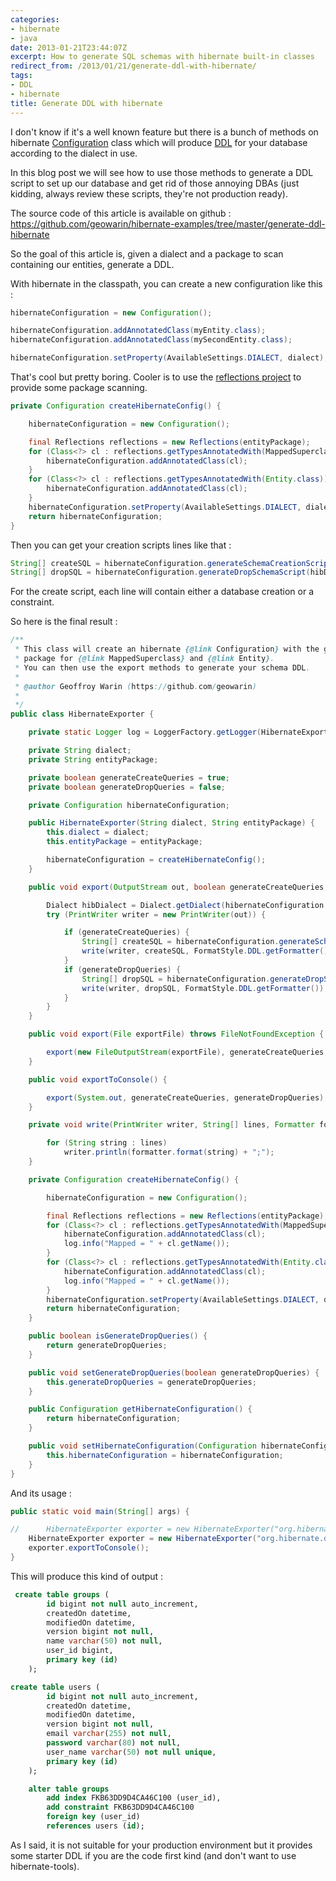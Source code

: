 ```yaml
---
categories:
- hibernate
- java
date: 2013-01-21T23:44:07Z
excerpt: How to generate SQL schemas with hibernate built-in classes
redirect_from: /2013/01/21/generate-ddl-with-hibernate/
tags:
- DDL
- hibernate
title: Generate DDL with hibernate
---
```


I don't know if it's a well known feature but there is a bunch of methods on hibernate [Configuration](http://docs.jboss.org/hibernate/orm/3.5/api/org/hibernate/cfg/Configuration.html) class which will produce [DDL](http://en.wikipedia.org/wiki/Data_definition_language) for your database according to the dialect in use.

In this blog post we will see how to use those methods to generate a DDL script to set up our database and get rid of those annoying DBAs (just kidding, always review these scripts, they're not production ready).

The source code of this article is available on github : https://github.com/geowarin/hibernate-examples/tree/master/generate-ddl-hibernate

So the goal of this article is, given a dialect and a package to scan containing our entities, generate a DDL.

With hibernate in the classpath, you can create a new configuration like this :

```java
hibernateConfiguration = new Configuration();

hibernateConfiguration.addAnnotatedClass(myEntity.class);
hibernateConfiguration.addAnnotatedClass(mySecondEntity.class);

hibernateConfiguration.setProperty(AvailableSettings.DIALECT, dialect);
```

That's cool but pretty boring.
Cooler is to use the [reflections project](http://code.google.com/p/reflections/) to provide some package scanning.


```java
private Configuration createHibernateConfig() {

	hibernateConfiguration = new Configuration();

	final Reflections reflections = new Reflections(entityPackage);
	for (Class<?> cl : reflections.getTypesAnnotatedWith(MappedSuperclass.class)) {
		hibernateConfiguration.addAnnotatedClass(cl);
	}
	for (Class<?> cl : reflections.getTypesAnnotatedWith(Entity.class)) {
		hibernateConfiguration.addAnnotatedClass(cl);
	}
	hibernateConfiguration.setProperty(AvailableSettings.DIALECT, dialect);
	return hibernateConfiguration;
}
```

Then you can get your creation scripts lines like that :

```java
String[] createSQL = hibernateConfiguration.generateSchemaCreationScript(hibDialect);
String[] dropSQL = hibernateConfiguration.generateDropSchemaScript(hibDialect);
```

For the create script, each line will contain either a database creation or a constraint.

So here is the final result :

```java
/**
 * This class will create an hibernate {@link Configuration} with the given dialect and will scan provided
 * package for {@link MappedSuperclass} and {@link Entity}.
 * You can then use the export methods to generate your schema DDL.
 *
 * @author Geoffroy Warin (https://github.com/geowarin)
 *
 */
public class HibernateExporter {

	private static Logger log = LoggerFactory.getLogger(HibernateExporter.class);

	private String dialect;
	private String entityPackage;

	private boolean generateCreateQueries = true;
	private boolean generateDropQueries = false;

	private Configuration hibernateConfiguration;

	public HibernateExporter(String dialect, String entityPackage) {
		this.dialect = dialect;
		this.entityPackage = entityPackage;

		hibernateConfiguration = createHibernateConfig();
	}

	public void export(OutputStream out, boolean generateCreateQueries, boolean generateDropQueries) {

		Dialect hibDialect = Dialect.getDialect(hibernateConfiguration.getProperties());
		try (PrintWriter writer = new PrintWriter(out)) {

			if (generateCreateQueries) {
				String[] createSQL = hibernateConfiguration.generateSchemaCreationScript(hibDialect);
				write(writer, createSQL, FormatStyle.DDL.getFormatter());
			}
			if (generateDropQueries) {
				String[] dropSQL = hibernateConfiguration.generateDropSchemaScript(hibDialect);
				write(writer, dropSQL, FormatStyle.DDL.getFormatter());
			}
		}
	}

	public void export(File exportFile) throws FileNotFoundException {

		export(new FileOutputStream(exportFile), generateCreateQueries, generateDropQueries);
	}

	public void exportToConsole() {

		export(System.out, generateCreateQueries, generateDropQueries);
	}

	private void write(PrintWriter writer, String[] lines, Formatter formatter) {

		for (String string : lines)
			writer.println(formatter.format(string) + ";");
	}

	private Configuration createHibernateConfig() {

		hibernateConfiguration = new Configuration();

		final Reflections reflections = new Reflections(entityPackage);
		for (Class<?> cl : reflections.getTypesAnnotatedWith(MappedSuperclass.class)) {
			hibernateConfiguration.addAnnotatedClass(cl);
			log.info("Mapped = " + cl.getName());
		}
		for (Class<?> cl : reflections.getTypesAnnotatedWith(Entity.class)) {
			hibernateConfiguration.addAnnotatedClass(cl);
			log.info("Mapped = " + cl.getName());
		}
		hibernateConfiguration.setProperty(AvailableSettings.DIALECT, dialect);
		return hibernateConfiguration;
	}

	public boolean isGenerateDropQueries() {
		return generateDropQueries;
	}

	public void setGenerateDropQueries(boolean generateDropQueries) {
		this.generateDropQueries = generateDropQueries;
	}

	public Configuration getHibernateConfiguration() {
		return hibernateConfiguration;
	}

	public void setHibernateConfiguration(Configuration hibernateConfiguration) {
		this.hibernateConfiguration = hibernateConfiguration;
	}
}
```

And its usage :

```java
public static void main(String[] args) {

//		HibernateExporter exporter = new HibernateExporter("org.hibernate.dialect.HSQLDialect", "com.geowarin.model");
	HibernateExporter exporter = new HibernateExporter("org.hibernate.dialect.MySQL5Dialect", "com.geowarin.model");
	exporter.exportToConsole();
}
```

This will produce this kind of output :

```sql
 create table groups (
        id bigint not null auto_increment,
        createdOn datetime,
        modifiedOn datetime,
        version bigint not null,
        name varchar(50) not null,
        user_id bigint,
        primary key (id)
    );

create table users (
        id bigint not null auto_increment,
        createdOn datetime,
        modifiedOn datetime,
        version bigint not null,
        email varchar(255) not null,
        password varchar(80) not null,
        user_name varchar(50) not null unique,
        primary key (id)
    );

    alter table groups
        add index FKB63DD9D4CA46C100 (user_id),
        add constraint FKB63DD9D4CA46C100
        foreign key (user_id)
        references users (id);
```

As I said, it is not suitable for your production environment but it provides some starter DDL if you are the code first kind (and don't want to use hibernate-tools).
